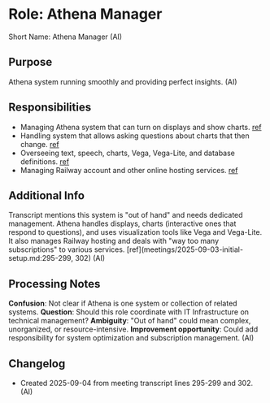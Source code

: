 # Role: Athena Manager

Short Name: Athena Manager (AI)

## Purpose

Athena system running smoothly and providing perfect insights. (AI)

## Responsibilities

- Managing Athena system that can turn on displays and show charts. [ref](meetings/2025-09-03-initial-setup.md:295-299)
- Handling system that allows asking questions about charts that then change. [ref](meetings/2025-09-03-initial-setup.md:295-299)
- Overseeing text, speech, charts, Vega, Vega-Lite, and database definitions. [ref](meetings/2025-09-03-initial-setup.md:302)
- Managing Railway account and other online hosting services. [ref](meetings/2025-09-03-initial-setup.md:295-299)

## Additional Info

Transcript mentions this system is "out of hand" and needs dedicated management. Athena handles displays, charts (interactive ones that respond to questions), and uses visualization tools like Vega and Vega-Lite. It also manages Railway hosting and deals with "way too many subscriptions" to various services. [ref](meetings/2025-09-03-initial-setup.md:295-299, 302) (AI)

## Processing Notes

**Confusion**: Not clear if Athena is one system or collection of related systems. **Question**: Should this role coordinate with IT Infrastructure on technical management? **Ambiguity**: "Out of hand" could mean complex, unorganized, or resource-intensive. **Improvement opportunity**: Could add responsibility for system optimization and subscription management. (AI)

## Changelog

- Created 2025-09-04 from meeting transcript lines 295-299 and 302. (AI)